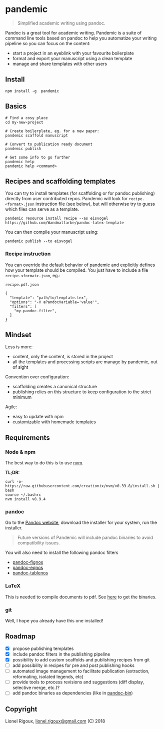 # pandemic

> Simplified academic writing using pandoc.

Pandoc is a great tool for academic writing.
Pandemic is a suite of command line tools based on pandoc to help you automatize
 your writing pipeline so you can focus on the content:

- start a project in an eyeblink with your favourite boilerplate
- format and export your manuscript using a clean template
- manage and share templates with other users


## Install

```
npm install -g  pandemic
```

## Basics

```
# Find a cosy place
cd my-new-project

# Create boilerplate, eg. for a new paper:
pandemic scaffold manuscript

# Convert to publication ready document
pandemic publish

# Get some info to go further
pandemic help
pandemic help <command>
```

## Recipes and scaffolding templates

You can try to install templates (for scaffolding or for pandoc publishing) directly from user contributed repos.
Pandemic will look for `recipe.<format>.json` instruction file (see below), but will otherwise try to guess which files can serve as a template.

```
pandemic resource install recipe --as eisvogel https://github.com/Wandmalfarbe/pandoc-latex-template
```

You can then compile your manuscript using:

```
pandemic publish --to eisvogel
```

### Recipe instruction

You can override the default behavior of pandemic and explicitly defines how your template should be compiled.
You just have to include a file `recipe.<format>.json`, eg.:

`recipe.pdf.json`
```
{
  "template": "path/to/template.tex",
  "options": "-V aPandocVariable='value'",
  "filters": [
    "my-pandoc-filter",
  ]
}
```

## Mindset

Less is more:
- content, only the content, is stored in the project
- all the templates and processing scripts are manage by pandemic, out of sight

Convention over configuration:
- scaffolding creates a canonical structure
- publishing relies on this structure to keep configuration to the strict minimum

Agile:
- easy to update with npm
- customizable with homemade templates

## Requirements

### Node & npm

The best way to do this is to use [nvm](https://github.com/creationix/nvm).

**TL;DR:**

```
curl -o- https://raw.githubusercontent.com/creationix/nvm/v0.33.8/install.sh | bash
source ~/.bashrc
nvm install v8.9.4
```

### pandoc

Go to the [Pandoc website](https://github.com/jgm/pandoc/releases), download the installer for your system, run the installer.

> Future versions of Pandemic will include pandoc binaries to avoid compatibility issues.

You will also need to install the following pandoc filters

- [pandoc-fignos](https://github.com/tomduck/pandoc-fignos)
- [pandoc-eqnos](https://github.com/tomduck/pandoc-eqnos)
- [pandoc-tablenos](https://github.com/tomduck/pandoc-tablenos)

### LaTeX

This is needed to compile documents to pdf. See [here](https://www.latex-project.org/get/) to get the binaries.

### git

Well, I hope you already have this one installed!

## Roadmap

- [x] propose publishing templates
- [x] include pandoc filters in the publishing pipeline
- [x] possibility to add custom scaffolds and publishing recipes from git
- [ ] add possibility in recipes for pre and post publishing hooks
- [ ] automated image management to facilitate publication (extraction, reformating, isolated legends, etc)
- [ ] provide tools to process revisions and suggestions (diff display, selective merge, etc.)?
- [ ] add pandoc binaries as dependencies (like in [pandoc-bin](https://github.com/toshgoodson/pandoc-bin))

## Copyright
Lionel Rigoux, lionel.rigoux@gmail.com (C) 2018
